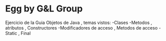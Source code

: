 # Egg by G&L Group
Ejercicio de la Guia Objetos de Java , temas vistos:
-Clases 
-Metodos , atributos , Constructores 
-Modificadores de acceso , Metodos de acceso
-Static , Final

